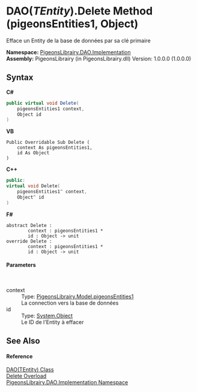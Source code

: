 # DAO(*TEntity*).Delete Method (pigeonsEntities1, Object)
 

Efface un Entity de la base de données par sa clé primaire

**Namespace:**&nbsp;<a href="2adb8d34-aa58-66ac-cc9e-6d985aed23d8">PigeonsLibrairy.DAO.Implementation</a><br />**Assembly:**&nbsp;PigeonsLibrairy (in PigeonsLibrairy.dll) Version: 1.0.0.0 (1.0.0.0)

## Syntax

**C#**<br />
``` C#
public virtual void Delete(
	pigeonsEntities1 context,
	Object id
)
```

**VB**<br />
``` VB
Public Overridable Sub Delete ( 
	context As pigeonsEntities1,
	id As Object
)
```

**C++**<br />
``` C++
public:
virtual void Delete(
	pigeonsEntities1^ context, 
	Object^ id
)
```

**F#**<br />
``` F#
abstract Delete : 
        context : pigeonsEntities1 * 
        id : Object -> unit 
override Delete : 
        context : pigeonsEntities1 * 
        id : Object -> unit 
```


#### Parameters
&nbsp;<dl><dt>context</dt><dd>Type: <a href="245a4bc1-0cab-0f9a-129c-9375641dc5f0">PigeonsLibrairy.Model.pigeonsEntities1</a><br />La connection vers la base de données</dd><dt>id</dt><dd>Type: <a href="http://msdn2.microsoft.com/en-us/library/e5kfa45b" target="_blank">System.Object</a><br />Le ID de l'Entity à effacer</dd></dl>

## See Also


#### Reference
<a href="936963c1-f9f9-454a-06ea-6c5e62510e66">DAO(TEntity) Class</a><br /><a href="af889aa4-4a6f-ed96-707d-8b8d389e2735">Delete Overload</a><br /><a href="2adb8d34-aa58-66ac-cc9e-6d985aed23d8">PigeonsLibrairy.DAO.Implementation Namespace</a><br />